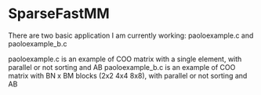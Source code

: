 # SparseFastMM

There are two basic application I am currently working: paoloexample.c and paoloexample_b.c

paoloexample.c is an example of COO matrix with a single element, with parallel or not sorting and AB
paoloexample_b.c is an example of COO matrix with BN x BM blocks (2x2 4x4 8x8), with parallel or not sorting and AB

